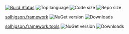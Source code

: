 [![Build Status](https://dev.azure.com/solhigson/solhigson-public/_apis/build/status/solhigson-public.solhigson.framework?branchName=master)](https://dev.azure.com/solhigson/solhigson-public/_build/latest?definitionId=1&branchName=master) ![Top language](https://img.shields.io/github/languages/top/solhigson-public/solhigson.framework) ![Code size](https://img.shields.io/github/languages/code-size/solhigson-public/solhigson.framework) ![Repo size](https://img.shields.io/github/repo-size/solhigson-public/solhigson.framework)

[solhigson.framework](https://www.nuget.org/packages/solhigson.framework) ![NuGet version](https://img.shields.io/nuget/v/solhigson.framework) ![Downloads](https://img.shields.io/nuget/dt/solhigson.framework)

[solhigson.framework.tools](https://www.nuget.org/packages/solhigson.framework.tools) ![NuGet version](https://img.shields.io/nuget/v/solhigson.framework.tools?logo=solhigson.framework.tools) ![Downloads](https://img.shields.io/nuget/dt/solhigson.framework.tools)